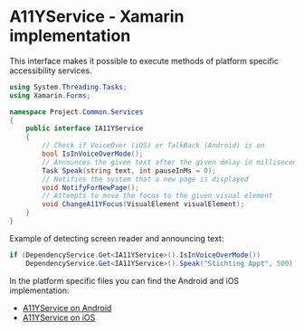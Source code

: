 # A11YService - Xamarin implementation

This interface makes it possible to execute methods of platform specific accessibility services.

```csharp
using System.Threading.Tasks;
using Xamarin.Forms;

namespace Project.Common.Services
{
    public interface IA11YService
    {
        // Check if VoiceOver (iOS) or TalkBack (Android) is on
        bool IsInVoiceOverMode();
        // Announces the given text after the given delay in milliseconds
        Task Speak(string text, int pauseInMs = 0);
        // Notifies the system that a new page is displayed
        void NotifyForNewPage();
        // Attempts to move the focus to the given visual element
        void ChangeA11YFocus(VisualElement visualElement);
    }
}
```

Example of detecting screen reader and announcing text:

```csharp
if (DependencyService.Get<IA11YService>().IsInVoiceOverMode())
    DependencyService.Get<IA11YService>().Speak("Stichting Appt", 500);
```

In the platform specific files you can find the Android and iOS implementation:

* [A11YService on Android](./A11YService_Android.md)
* [A11YService on iOS](./A11YService_iOS.md)
